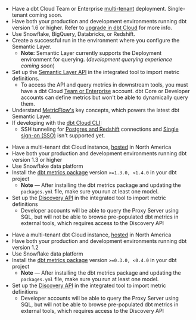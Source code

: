 
<VersionBlock firstVersion="1.6">

- Have a dbt Cloud Team or Enterprise [multi-tenant](/docs/cloud/about-cloud/regions-ip-addresses) deployment. Single-tenant coming soon.
- Have both your production and development environments running dbt version 1.6 or higher. Refer to [upgrade in dbt Cloud](/docs/dbt-versions/upgrade-core-in-cloud) for more info.
- Use Snowflake, BigQuery, Databricks, or Redshift.
-  Create a successful run in the environment where you configure the Semantic Layer. 
   - **Note:** Semantic Layer currently supports the Deployment environment for querying. (_development querying experience coming soon_) 
- Set up the [Semantic Layer API](/docs/dbt-cloud-apis/sl-api-overview) in the integrated tool to import metric definitions. 
  - To access the API and query metrics in downstream tools, you must have a dbt Cloud [Team or Enterprise](https://www.getdbt.com/pricing/) account. dbt Core or Developer accounts can define metrics but won't be able to dynamically query them.<br />
- Understand [MetricFlow's](/docs/build/about-metricflow) key concepts, which powers the latest dbt Semantic Layer. 
- If developing with the [dbt Cloud CLI](/docs/cloud/cloud-cli-installation):
  - SSH tunneling for [Postgres and Redshift](/docs/cloud/connect-data-platform/connect-redshift-postgresql-alloydb) connections and [Single sign-on (SSO)](/docs/cloud/manage-access/sso-overview) isn't supported yet.
  
</VersionBlock>


<VersionBlock firstVersion="1.3" lastVersion="1.5" >

- Have a multi-tenant dbt Cloud instance, <a href="https://docs.getdbt.com/docs/cloud/about-cloud/regions-ip-addresses">hosted</a> in North America <br />
- Have both your production and development environments running dbt version 1.3 or higher <br />
- Use Snowflake data platform <br />
- Install the <a href="https://hub.getdbt.com/dbt-labs/metrics/latest/">dbt metrics package</a> version <code>>=1.3.0, <1.4.0</code> in your dbt project <br />
  * **Note** &mdash; After installing the dbt metrics package and updating the `packages.yml` file, make sure you run at least one model.
- Set up the <a href="https://docs.getdbt.com/docs/dbt-cloud-apis/discovery-api">Discovery API</a> in the integrated tool to import metric definitions 
  * Developer accounts will be able to query the Proxy Server using SQL, but will not be able to browse pre-populated dbt metrics in external tools, which requires access to the Discovery API <br />

</VersionBlock>

<VersionBlock lastVersion="1.2">

- Have a multi-tenant dbt Cloud instance, <a href="https://docs.getdbt.com/docs/cloud/about-cloud/regions-ip-addresses">hosted</a> in North America <br /> 
- Have both your production and development environments running dbt version 1.2 <br />
- Use Snowflake data platform <br />
- Install the <a href="https://hub.getdbt.com/dbt-labs/metrics/latest/">dbt metrics package</a> version <code>>=0.3.0, <0.4.0</code> in your dbt project <br />
  * **Note** &mdash; After installing the dbt metrics package and updating the `packages.yml` file, make sure you run at least one model.
- Set up the <a href="https://docs.getdbt.com/docs/dbt-cloud-apis/discovery-api">Discovery API</a> in the integrated tool to import metric definitions 
  * Developer accounts will be able to query the Proxy Server using SQL, but will not be able to browse pre-populated dbt metrics in external tools, which requires access to the Discovery API <br />

</VersionBlock>

